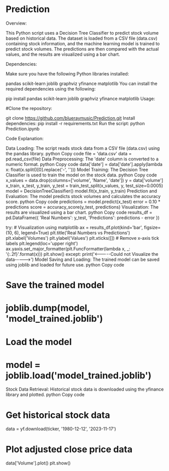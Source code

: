 # Prediction

Overview:

This Python script uses a Decision Tree Classifier to predict stock volume based on historical data. The dataset is loaded from a CSV file (data.csv) containing stock information, and the machine learning model is trained to predict stock volumes. The predictions are then compared with the actual values, and the results are visualized using a bar chart.

Dependencies:

Make sure you have the following Python libraries installed:

pandas
scikit-learn
joblib
graphviz
yfinance
matplotlib
You can install the required dependencies using the following:

pip install pandas scikit-learn joblib graphviz yfinance matplotlib
Usage:

#Clone the repository:

git clone https://github.com/blueraymusic/Prediction.git
Install dependencies:
pip install -r requirements.txt
Run the script:
python Prediction.ipynb

Code Explanation:

Data Loading:
The script reads stock data from a CSV file (data.csv) using the pandas library.
python
Copy code
file = 'data.csv'
data = pd.read_csv(file)
Data Preprocessing:
The 'date' column is converted to a numeric format.
python
Copy code
data['date'] = data['date'].apply(lambda x: float(x.split()[0].replace('-', '')))
Model Training:
The Decision Tree Classifier is used to train the model on the stock data.
python
Copy code
x_values = data.drop(columns=['volume', 'Name', 'date'])
y = data['volume']
x_train, x_test, y_train, y_test = train_test_split(x_values, y, test_size=0.0005)
model = DecisionTreeClassifier()
model.fit(x_train, y_train)
Prediction and Evaluation:
The model predicts stock volumes and calculates the accuracy score.
python
Copy code
predictions = model.predict(x_test)
error = 0.10 * predictions
score = accuracy_score(y_test, predictions)
Visualization:
The results are visualized using a bar chart.
python
Copy code
results_df = pd.DataFrame({
    'Real Numbers': y_test,
    'Predictions': predictions - error
})

try:
    # Visualization using matplotlib
    ax = results_df.plot(kind='bar', figsize=(10, 6), legend=True)
    plt.title('Real Numbers vs Predictions')
    plt.xlabel('Volumes')
    plt.ylabel('Values')
    plt.xticks([])  # Remove x-axis tick labels
    plt.legend(loc='upper right')
    ax.yaxis.set_major_formatter(plt.FuncFormatter(lambda x, _: '{:.2f}'.format(x)))
    plt.show()
except:
    print('<-----Could not Visualize the data----->')
Model Saving and Loading:
The trained model can be saved using joblib and loaded for future use.
python
Copy code
# Save the trained model
# joblib.dump(model, 'model_trained.joblib')

# Load the model
# model = joblib.load('model_trained.joblib')
Stock Data Retrieval:
Historical stock data is downloaded using the yfinance library and plotted.
python
Copy code
# Get historical stock data
data = yf.download(ticker, '1980-12-12', '2023-11-17')

# Plot adjusted close price data
data['Volume'].plot()
plt.show()
